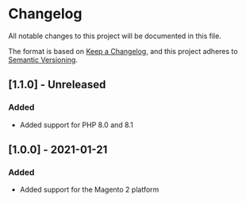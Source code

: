 # Changelog
All notable changes to this project will be documented in this file.

The format is based on [Keep a Changelog](https://keepachangelog.com/en/1.0.0/),
and this project adheres to [Semantic Versioning](https://semver.org/spec/v2.0.0.html).

## [1.1.0] - Unreleased
### Added
- Added support for PHP 8.0 and 8.1

## [1.0.0] - 2021-01-21
### Added
- Added support for the Magento 2 platform
